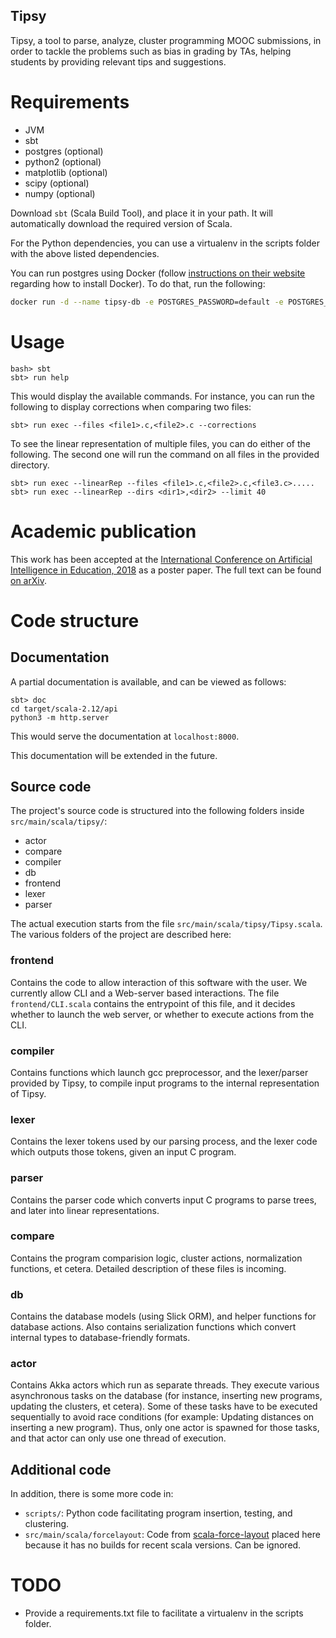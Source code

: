Tipsy
-----

Tipsy, a tool to parse, analyze, cluster programming MOOC submissions,  in order to tackle the problems such as bias in grading by TAs, helping students by providing relevant tips and suggestions.

# Requirements
* JVM
* sbt
* postgres (optional)
* python2 (optional)
* matplotlib (optional)
* scipy (optional)
* numpy (optional)

Download `sbt` (Scala Build Tool), and place it in your path. It will automatically download the required version of Scala.

For the Python dependencies, you can use a virtualenv in the scripts folder with the above listed dependencies.

You can run postgres using Docker (follow [instructions on their website](https://docs.docker.com/install/linux/docker-ce/ubuntu/) regarding how to install Docker). To do that, run the following:

```bash
docker run -d --name tipsy-db -e POSTGRES_PASSWORD=default -e POSTGRES_USER=default -e POSTGRES_DB=default -p 5432:5432 postgres
```

# Usage

```
bash> sbt
sbt> run help
```

This would display the available commands. For instance, you can run the following to display corrections when comparing two files:
```
sbt> run exec --files <file1>.c,<file2>.c --corrections
```

To see the linear representation of multiple files, you can do either of the following. The second one will run the command on all files in the provided directory.
```
sbt> run exec --linearRep --files <file1>.c,<file2>.c,<file3.c>.....
sbt> run exec --linearRep --dirs <dir1>,<dir2> --limit 40
```

# Academic publication

This work has been accepted at the [International Conference on Artificial Intelligence in Education, 2018](https://aied2018.utscic.edu.au) as a poster paper. The full text can be found [on arXiv](https://arxiv.org/abs/1804.00373).

# Code structure

## Documentation
A partial documentation is available, and can be viewed as follows:
```
sbt> doc
cd target/scala-2.12/api
python3 -m http.server
```
This would serve the documentation at `localhost:8000`.

This documentation will be extended in the future.

## Source code
The project's source code is structured into the following folders inside `src/main/scala/tipsy/`:
* actor
* compare
* compiler
* db
* frontend
* lexer
* parser


The actual execution starts from the file `src/main/scala/tipsy/Tipsy.scala`. The various folders of the project are described here:

### frontend
Contains the code to allow interaction of this software with the user. We currently allow CLI and a Web-server based interactions. The file `frontend/CLI.scala` contains the entrypoint of this file, and it decides whether to launch the web server, or whether to execute actions from the CLI.

### compiler
Contains functions which launch gcc preprocessor, and the lexer/parser provided by Tipsy, to compile input programs to the internal representation of Tipsy.

### lexer
Contains the lexer tokens used by our parsing process, and the lexer code which outputs those tokens, given an input C program.

### parser
Contains the parser code which converts input C programs to parse trees, and later into linear representations.

### compare
Contains the program comparision logic, cluster actions, normalization functions, et cetera. Detailed description of these files is incoming.

### db
Contains the database models (using Slick ORM), and helper functions for database actions. Also contains serialization functions which convert internal types to database-friendly formats.

### actor
Contains Akka actors which run as separate threads. They execute various asynchronous tasks on the database (for instance, inserting new programs, updating the clusters, et cetera). Some of these tasks have to be executed sequentially to avoid race conditions (for example: Updating distances on inserting a new program). Thus, only one actor is spawned for those tasks, and that actor can only use one thread of execution.


## Additional code
In addition, there is some more code in:
* `scripts/`: Python code facilitating program insertion, testing, and clustering.
* `src/main/scala/forcelayout`: Code from [scala-force-layout](https://github.com/rsimon/scala-force-layout) placed here because it has no builds for recent scala versions. Can be ignored.

# TODO
* Provide a requirements.txt file to facilitate a virtualenv in the scripts folder.
